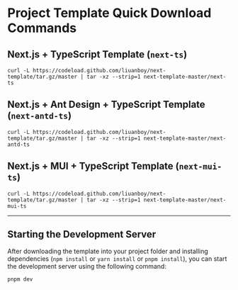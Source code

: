 # Project Template Quick Download Commands

## Next.js + TypeScript Template (`next-ts`)

```
curl -L https://codeload.github.com/liuanboy/next-template/tar.gz/master | tar -xz --strip=1 next-template-master/next-ts
```

## Next.js + Ant Design + TypeScript Template (`next-antd-ts`)

```
curl -L https://codeload.github.com/liuanboy/next-template/tar.gz/master | tar -xz --strip=1 next-template-master/next-antd-ts
```

## Next.js + MUI + TypeScript Template (`next-mui-ts`) 

```
curl -L https://codeload.github.com/liuanboy/next-template/tar.gz/master | tar -xz --strip=1 next-template-master/next-mui-ts
```

---

## Starting the Development Server

After downloading the template into your project folder and installing dependencies (`npm install` or `yarn install` or `pnpm install`), you can start the development server using the following command:

```
pnpm dev
```
